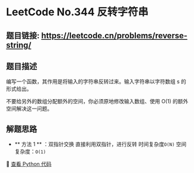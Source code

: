 # LeetCode No.344 反转字符串

## 题目链接: https://leetcode.cn/problems/reverse-string/

## 题目描述
编写一个函数，其作用是将输入的字符串反转过来。输入字符串以字符数组 s 的形式给出。

不要给另外的数组分配额外的空间，你必须原地修改输入数组、使用 O(1) 的额外空间解决这一问题。

## 解题思路
- ** 方法 1 ** ：双指针交换
直接利用双指针，进行反转
时间复杂度`O(N)`
空间复杂度：`O(1)`

📌 [查看 Python 代码](../solutions/python/No_283_移动零.py)